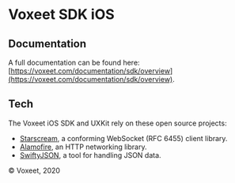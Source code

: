 # Voxeet SDK iOS

## Documentation

A full documentation can be found here: [https://voxeet.com/documentation/sdk/overview](https://voxeet.com/documentation/sdk/overview).

## Tech

The Voxeet iOS SDK and UXKit rely on these open source projects:

* [Starscream](https://github.com/daltoniam/Starscream), a conforming WebSocket (RFC 6455) client library.
* [Alamofire](https://github.com/Alamofire/Alamofire), an HTTP networking library.
* [SwiftyJSON](https://github.com/SwiftyJSON/SwiftyJSON), a tool for handling JSON data.

© Voxeet, 2020
